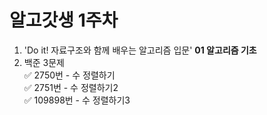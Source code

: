 # 알고갓생 1주차

1. 'Do it! 자료구조와 함께 배우는 알고리즘 입문' __01 알고리즘 기초__  
2. 백준 3문제  
    ✅ 2750번 - 수 정렬하기  
    ✅ 2751번 - 수 정렬하기2  
    ✅ 109898번 - 수 정렬하기3     


